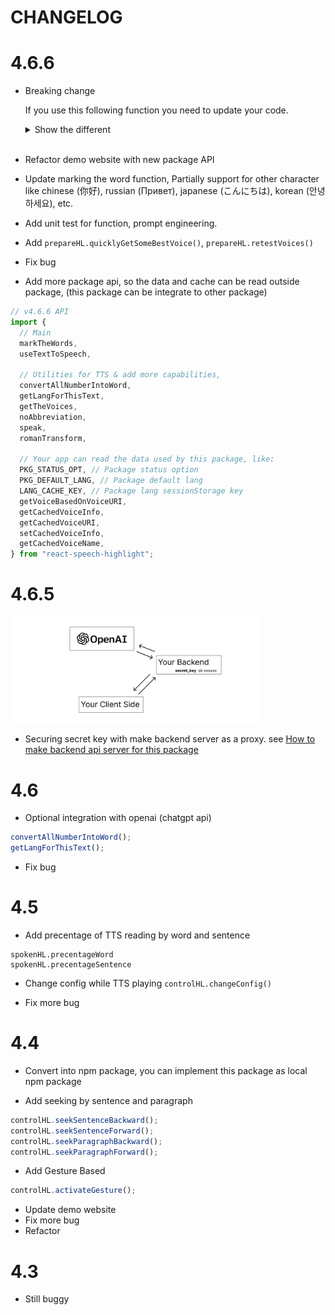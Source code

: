# CHANGELOG

# 4.6.6

- Breaking change
  
  If you use this following function you need to update your code.

    <details>
    <summary>Show the different</summary>

    New:

    ```js
    controlHL.play(textEl.current, callbackDone, actionConfig);
    ```

    Old 

    ```js
    controlHL.play(textEl.current, voiceURI, callbackDone, actionConfig);
    ```    

    <br/>
    <br/>

    New:
    ```js
     controlHL.activateGesture(textEl.current, callback, {
        // config
        lang: lang,
      });
    ```

    Old:
    ```js
     controlHL.activateGesture(textEl.current, voiceURI, callback, {
        // config
        lang: lang,
      });
    ```

    </details>

    <br/>

- Refactor demo website with new package API
- Update marking the word function, Partially support for other character like chinese (你好), russian (Привет), japanese (こんにちは), korean (안녕하세요), etc.
- Add unit test for function, prompt engineering.
- Add `prepareHL.quicklyGetSomeBestVoice()`, `prepareHL.retestVoices()`
- Fix bug
- Add more package api, so the data and cache can be read outside package, (this package can be integrate to other package)

```jsx
// v4.6.6 API
import {
  // Main
  markTheWords,
  useTextToSpeech,

  // Utilities for TTS & add more capabilities,
  convertAllNumberIntoWord,
  getLangForThisText,
  getTheVoices,
  noAbbreviation,
  speak,
  romanTransform,

  // Your app can read the data used by this package, like:
  PKG_STATUS_OPT, // Package status option
  PKG_DEFAULT_LANG, // Package default lang
  LANG_CACHE_KEY, // Package lang sessionStorage key
  getVoiceBasedOnVoiceURI,
  getCachedVoiceInfo,
  getCachedVoiceURI,
  setCachedVoiceInfo,
  getCachedVoiceName,
} from "react-speech-highlight";
```

# 4.6.5

<img src="img/chat_gpt_api.png" alt="Backend" style="width:400px" />

- Securing secret key with make backend server as a proxy. see [How to make backend api server for this package](MAKE_BACKEND.md)

# 4.6

- Optional integration with openai (chatgpt api)

```jsx
convertAllNumberIntoWord();
getLangForThisText();
```

- Fix bug

# 4.5

- Add precentage of TTS reading by word and sentence

```
spokenHL.precentageWord
spokenHL.precentageSentence
```

- Change config while TTS playing `controlHL.changeConfig()`

- Fix more bug

# 4.4

- Convert into npm package, you can implement this package as local npm package

- Add seeking by sentence and paragraph

```jsx
controlHL.seekSentenceBackward();
controlHL.seekSentenceForward();
controlHL.seekParagraphBackward();
controlHL.seekParagraphForward();
```

- Add Gesture Based

```jsx
controlHL.activateGesture();
```

- Update demo website
- Fix more bug
- Refactor

# 4.3

- Still buggy
